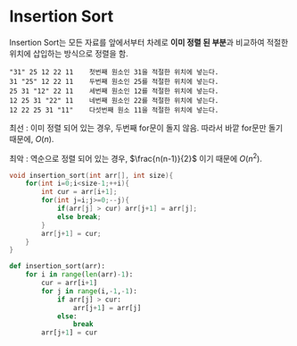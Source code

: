 # Insertion Sort

Insertion Sort는 모든 자료를 앞에서부터 차례로 **이미 정렬 된 부분**과 비교하여 적절한 위치에 삽입하는 방식으로 정렬을 함.

```
"31" 25 12 22 11    첫번째 원소인 31을 적절한 위치에 넣는다.
31 "25" 12 22 11    두번째 원소인 25를 적절한 위치에 넣는다.
25 31 "12" 22 11    세번째 원소인 12를 적절한 위치에 넣는다.
12 25 31 "22" 11    네번째 원소인 22를 적절한 위치에 넣는다.
12 22 25 31 "11"    다섯번째 원소 11을 적절한 위치에 넣는다.
```

최선 : 이미 정렬 되어 있는 경우, 두번째 for문이 돌지 않음. 따라서 바깥 for문만 돌기 때문에, $O(n)$.

최악 : 역순으로 정렬 되어 있는 경우, $\frac{n(n-1)}{2}$ 이기 때문에 $O(n^2)$.

```c
void insertion_sort(int arr[], int size){
	for(int i=0;i<size-1;++i){
		int cur = arr[i+1];
		for(int j=i;j>=0;--j){
			if(arr[j] > cur) arr[j+1] = arr[j];
			else break;
		}
		arr[j+1] = cur;
	}
}
```

```python
def insertion_sort(arr):
	for i in range(len(arr)-1):
		cur = arr[i+1]
		for j in range(i,-1,-1):
			if arr[j] > cur:
				arr[j+1] = arr[j]
			else:
				break
		arr[j+1] = cur
```
